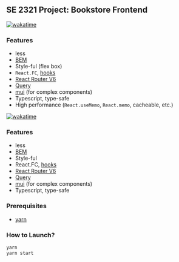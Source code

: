## SE 2321 Project: Bookstore Frontend

[![wakatime](https://wakatime.com/badge/user/1a239d45-9508-4bce-83d4-b1e480437092/project/433e4171-e3c8-4360-ac4e-aa3d32fb0b4b.svg)](https://wakatime.com/badge/user/1a239d45-9508-4bce-83d4-b1e480437092/project/433e4171-e3c8-4360-ac4e-aa3d32fb0b4b)

### Features

- less
- [BEM](https://getbem.com/)
- Style-ful (flex box)
- `React.FC`, [hooks](https://react.dev/reference/react)
- [React Router V6](https://reactrouter.com/)
- [Query](https://tanstack.com/query/latest)
- [mui](https://mui.com/) (for complex components)
- Typescript, type-safe
- High performance (`React.useMemo`, `React.memo`, cacheable, etc.)

[![wakatime](https://wakatime.com/badge/user/1a239d45-9508-4bce-83d4-b1e480437092/project/433e4171-e3c8-4360-ac4e-aa3d32fb0b4b.svg)](https://wakatime.com/badge/user/1a239d45-9508-4bce-83d4-b1e480437092/project/433e4171-e3c8-4360-ac4e-aa3d32fb0b4b)

### Features

- less
- [BEM](https://getbem.com/)
- Style-ful
- React.FC, [hooks](https://react.dev/reference/react)
- [React Router V6](https://reactrouter.com/)
- [Query](https://tanstack.com/query/latest)
- [mui](https://mui.com/) (for complex components)
- Typescript, type-safe

### Prerequisites

- [yarn](https://yarnpkg.com/)

### How to Launch?

```sh
yarn
yarn start
```
